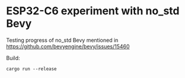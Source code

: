 # ESP32-C6 experiment with no_std Bevy

Testing progress of no_std Bevy mentioned in https://github.com/bevyengine/bevy/issues/15460

Build:
```
cargo run --release
```

